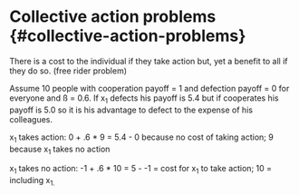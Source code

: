 # Collective action problems {#collective-action-problems}

There is a cost to the individual if they take action but, yet a benefit to all if they do so. (free rider problem)

Assume 10 people with cooperation payoff = 1 and defection payoff = 0 for everyone and ß = 0.6\. If x<sub>1</sub> defects his payoff is 5.4 but if cooperates his payoff is 5.0 so it is his advantage to defect to the expense of his colleagues.

x<sub>1</sub> takes action: 0 + .6 * 9 = 5.4 - 0 because no cost of taking action; 9 because x<sub>1</sub> takes no action

x<sub>1</sub> takes no action: -1 + .6 * 10 = 5 - -1 = cost for x<sub>1</sub> to take action; 10 = including x<sub>1.</sub>